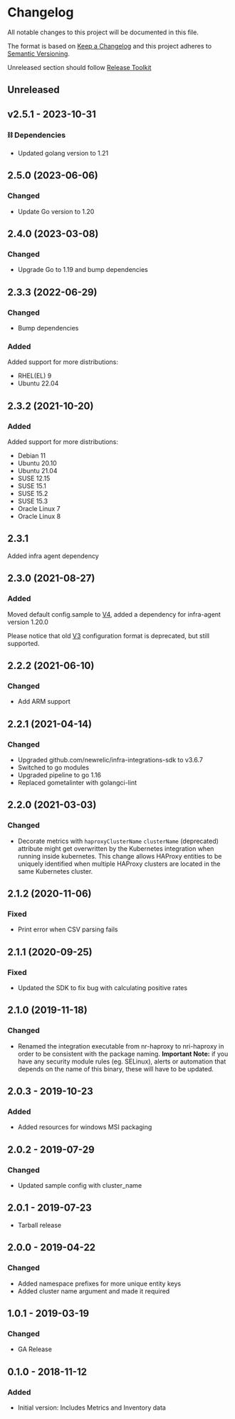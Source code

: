# Changelog

All notable changes to this project will be documented in this file.

The format is based on [Keep a Changelog](http://keepachangelog.com/)
and this project adheres to [Semantic Versioning](http://semver.org/).

Unreleased section should follow [Release Toolkit](https://github.com/newrelic/release-toolkit#render-markdown-and-update-markdown)
## Unreleased

## v2.5.1 - 2023-10-31

### ⛓️ Dependencies
- Updated golang version to 1.21

## 2.5.0 (2023-06-06)
### Changed
- Update Go version to 1.20

## 2.4.0  (2023-03-08)
### Changed
- Upgrade Go to 1.19 and bump dependencies

## 2.3.3  (2022-06-29)
### Changed
- Bump dependencies
### Added
Added support for more distributions:
- RHEL(EL) 9
- Ubuntu 22.04

## 2.3.2 (2021-10-20)
### Added
Added support for more distributions:
- Debian 11
- Ubuntu 20.10
- Ubuntu 21.04
- SUSE 12.15
- SUSE 15.1
- SUSE 15.2
- SUSE 15.3
- Oracle Linux 7
- Oracle Linux 8

## 2.3.1
Added infra agent dependency

## 2.3.0 (2021-08-27)
### Added

Moved default config.sample to [V4](https://docs.newrelic.com/docs/create-integrations/infrastructure-integrations-sdk/specifications/host-integrations-newer-configuration-format/), added a dependency for infra-agent version 1.20.0

Please notice that old [V3](https://docs.newrelic.com/docs/create-integrations/infrastructure-integrations-sdk/specifications/host-integrations-standard-configuration-format/) configuration format is deprecated, but still supported.

## 2.2.2 (2021-06-10)
### Changed
- Add ARM support

## 2.2.1 (2021-04-14)
### Changed
- Upgraded github.com/newrelic/infra-integrations-sdk to v3.6.7
- Switched to go modules
- Upgraded pipeline to go 1.16
- Replaced gometalinter with golangci-lint

## 2.2.0 (2021-03-03)
### Changed
- Decorate metrics with `haproxyClusterName`
  `clusterName` (deprecated) attribute might get overwritten by the Kubernetes integration when running inside kubernetes.
  This change allows HAProxy entities to be uniquely identified when multiple HAProxy clusters are located in the same Kubernetes cluster.

## 2.1.2 (2020-11-06)
### Fixed
- Print error when CSV parsing fails

## 2.1.1 (2020-09-25)
### Fixed
- Updated the SDK to fix bug with calculating positive rates

## 2.1.0 (2019-11-18)
### Changed
- Renamed the integration executable from nr-haproxy to nri-haproxy in order to be consistent with the package naming. **Important Note:** if you have any security module rules (eg. SELinux), alerts or automation that depends on the name of this binary, these will have to be updated.

## 2.0.3 - 2019-10-23
### Added
- Added resources for windows MSI packaging

## 2.0.2 - 2019-07-29
### Changed
- Updated sample config with cluster_name

## 2.0.1 - 2019-07-23
- Tarball release

## 2.0.0 - 2019-04-22
### Changed
- Added namespace prefixes for more unique entity keys
- Added cluster name argument and made it required

## 1.0.1 - 2019-03-19
### Changed
- GA Release

## 0.1.0 - 2018-11-12
### Added
- Initial version: Includes Metrics and Inventory data
